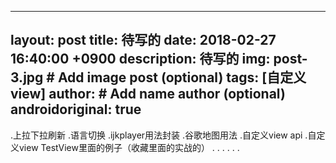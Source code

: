 
---
layout: post
title: 待写的
date:  2018-02-27 16:40:00 +0900 
description: 待写的
img: post-3.jpg # Add image post (optional)
tags: [自定义view]
author: # Add name author (optional)
androidoriginal: true
---

.上拉下拉刷新
.语言切换
.ijkplayer用法封装
.谷歌地图用法
.自定义view api
.自定义view TestView里面的例子（收藏里面的实战的）
.
.
.
.
.
.